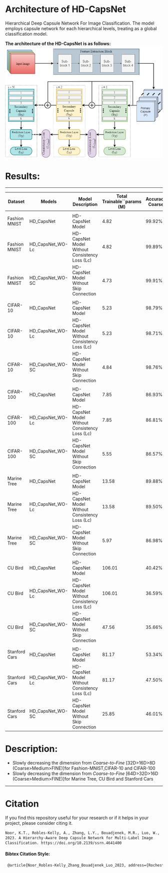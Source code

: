 # Architecture of HD-CapsNet

Hierarchical Deep Capsule Network For Image Classification. The model employs capsule network for each hierarchical levels, treating as a global classification model.

<!-- **The architecture of the BUH-CapsNet with Consistency loss is as follows:**
 
![fig:Architecture](Results/Architecture_BUH_CapsNet.png?raw=true "Architecture of the BUH-CapsNet") -->

**The architecture of the HD-CapsNet is as follows:**
![fig:Architecture](Results/Architecture_HD_CapsNet.png?raw=true "Architecture of the HD-CapsNet")

# Results:

---

| Dataset       | Models           | Model Description                              | Total  Trainable``params (M) | Accuracy Coarse | Accuracy Medium | Accuracy Fine | Hierarchical Precision | Hierarchical Recall | Hierarchical F1-Score | Consistency | Exact Match |
| ------------- | ---------------- | ---------------------------------------------- | ---------------------------- | --------------- | --------------- | ------------- | ---------------------- | ------------------- | --------------------- | ----------- | ----------- |
|               |                  |                                                |                              |                 |                 |               |                        |                     |                       |             |             |
| Fashion MNIST | HD_CapsNet       | HD-CapsNet Model                               | 4.82                         | 99.92%          | 97.79%          | 94.83%        | 97.51%                 | 97.54%              | 97.52%                | 99.84%      | 94.74%      |
| Fashion MNIST | HD_CapsNet_WO-Lc | HD-CapsNet Model Without Consistency Loss (Lc) | 4.82                         | 99.89%          | 97.78%          | 94.92%        | 97.53%                 | 97.59%              | 97.55%                | 99.70%      | 94.77%      |
| Fashion MNIST | HD_CapsNet_WO-SC | HD-CapsNet Model Without Skip Connection       | 4.73                         | 99.91%          | 97.63%          | 94.66%        | 97.40%                 | 97.42%              | 97.41%                | 99.87%      | 94.60%      |
|               |                  |                                                |                              |                 |                 |               |                        |                     |                       |             |             |
| CIFAR-10      | HD_CapsNet       | HD-CapsNet Model                               | 5.23                         | 98.79%          | 94.28%          | 91.22%        | 94.74%                 | 94.89%              | 94.80%                | 99.18%      | 90.95%      |
| CIFAR-10      | HD_CapsNet_WO-Lc | HD-CapsNet Model Without Consistency Loss (Lc) | 5.23                         | 98.71%          | 94.01%          | 90.97%        | 94.53%                 | 94.73%              | 94.62%                | 98.99%      | 90.58%      |
| CIFAR-10      | HD_CapsNet_WO-SC | HD-CapsNet Model Without Skip Connection       | 4.84                         | 98.76%          | 93.36%          | 90.26%        | 94.09%                 | 94.30%              | 94.18%                | 98.94%      | 89.85%      |
|               |                  |                                                |                              |                 |                 |               |                        |                     |                       |             |             |
| CIFAR-100     | HD_CapsNet       | HD-CapsNet Model                               | 7.85                         | 86.93%          | 79.31%          | 66.38%        | 77.43%                 | 79.20%              | 78.12%                | 89.80%      | 63.80%      |
| CIFAR-100     | HD_CapsNet_WO-Lc | HD-CapsNet Model Without Consistency Loss (Lc) | 7.85                         | 86.81%          | 78.73%          | 66.23%        | 77.10%                 | 79.02%              | 77.85%                | 88.62%      | 63.36%      |
| CIFAR-100     | HD_CapsNet_WO-SC | HD-CapsNet Model Without Skip Connection       | 5.55                         | 86.57%          | 78.33%          | 57.08%        | 73.86%                 | 75.00%              | 74.31%                | 92.51%      | 56.10%      |
|               |                  |                                                |                              |                 |                 |               |                        |                     |                       |             |             |
| Marine Tree   | HD_CapsNet       | HD-CapsNet Model                               | 13.58                        | 89.88%          | 78.60%          | 57.15%        | 75.02%                 | 76.04%              | 75.44%                | 94.47%      | 55.59%      |
| Marine Tree   | HD_CapsNet_WO-Lc | HD-CapsNet Model Without Consistency Loss (Lc) | 13.58                        | 89.50%          | 77.57%          | 53.75%        | 73.29%                 | 74.76%              | 73.88%                | 92.37%      | 51.85%      |
| Marine Tree   | HD_CapsNet_WO-SC | HD-CapsNet Model Without Skip Connection       | 5.97                         | 86.98%          | 77.82%          | 55.04%        | 73.35%                 | 75.76%              | 74.36%                | 86.95%      | 49.34%      |
|               |                  |                                                |                              |                 |                 |               |                        |                     |                       |             |             |
| CU Bird       | HD_CapsNet       | HD-CapsNet Model                               | 106.01                       | 40.42%          | 21.61%          | 13.39%        | 23.47%                 | 30.33%              | 26.01%                | 27.34%      | 8.63%       |
| CU Bird       | HD_CapsNet_WO-Lc | HD-CapsNet Model Without Consistency Loss (Lc) | 106.01                       | 36.59%          | 17.78%          | 10.87%        | 20.29%                 | 26.56%              | 22.62%                | 24.09%      | 6.28%       |
| CU Bird       | HD_CapsNet_WO-SC | HD-CapsNet Model Without Skip Connection       | 47.56                        | 35.66%          | 16.98%          | 2.14%         | 14.97%                 | 20.86%              | 17.13%                | 21.44%      | 1.55%       |
|               |                  |                                                |                              |                 |                 |               |                        |                     |                       |             |             |
| Stanford Cars | HD_CapsNet       | HD-CapsNet Model                               | 81.17                        | 53.34%          | 19.52%          | 14.05%        | 26.73%                 | 34.69%              | 29.73%                | 29.15%      | 8.13%       |
| Stanford Cars | HD_CapsNet_WO-Lc | HD-CapsNet Model Without Consistency Loss (Lc) | 81.17                        | 47.50%          | 16.39%          | 11.74%        | 23.56%                 | 31.40%              | 26.50%                | 25.76%      | 6.19%       |
| Stanford Cars | HD_CapsNet_WO-SC | HD-CapsNet Model Without Skip Connection       | 25.85                        | 46.01%          | 12.29%          | 1.57%         | 17.10%                 | 24.04%              | 19.79%                | 13.60%      | 0.87%       |

# Description:

- Slowly decreasing the dimension from *Coarse-to-Fine* \[32D>16D>8D (Coarse>Medium>FINE)\]for Fashion-MNIST,CIFAR-10 and CIFAR-100
- Slowly decreasing the dimension from *Coarse-to-Fine* \[64D>32D>16D (Coarse>Medium>FINE)\]for Marine Tree, CU Bird and Stanford Cars

---

# Citation

If you find this repository useful for your research or if it helps in your project, please consider citing it.

```
Noor, K.T., Robles-Kelly, A., Zhang, L.Y., Bouadjenek, M.R., Luo, W., 2023. A Hierarchy-Aware Deep Capsule Network for Multi-Label Image Classification. https://doi.org/10.2139/ssrn.4641400
```

#### Bibtex Citation Style:

```bash
 @article{Noor_Robles-Kelly_Zhang_Bouadjenek_Luo_2023, address={Rochester, NY}, type={SSRN Scholarly Paper}, title={A Hierarchy-Aware Deep Capsule Network for Multi-Label Image Classification}, url={https://papers.ssrn.com/abstract=4641400}, DOI={10.2139/ssrn.4641400}, abstractNote={Hierarchical classification is a significant challenge in computer vision due to the logical order and interconnectedness of multiple labels. This paper presents HDCapsNet, a novel neural network architecture based on deep capsule networks, specifically designed for hierarchical multi-label classification. By incorporating a tree-like hierarchical structure, HD-CapsNet is designed to leverage the inherent ontological order within the hierarchical label tree, thereby ensuring consistency across different classification levels. Additionally, we introduce a specialized loss function that promotes accurate hierarchical relationships while penalizing inconsistencies. This not only enhances classification performance but also strengthens the network’s robustness. We rigorously evaluate HDCapsNet’s efficacy by benchmarking it against existing multi-label classification methods across six diverse datasets: Fashion-MNIST, Marine-Tree, CIFAR-10, CIFAR-100, Caltech-UCSD Birds-200-2011, and Stanford Cars. Our results conclusively demonstrate that HD-CapsNet excels in learning hierarchical relationships and significantly outperforms the competition in various image classification tasks.}, number={4641400}, author={Noor, Khondaker Tasrif and Robles-Kelly, Antonio and Zhang, Leo Yu and Bouadjenek, Mohamed Reda and Luo, Wei}, year={2023}, month=nov, language={en} }

```